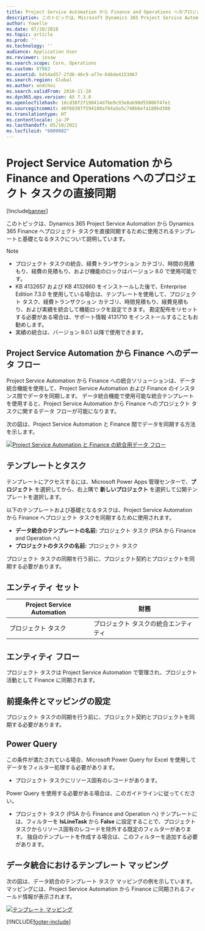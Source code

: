 ```yaml
---
title: Project Service Automation から Finance and Operations へのプロジェクト タスクの直接同期
description: このトピックは、Microsoft Dynamics 365 Project Service Automation から Dynamics 365 Finance へプロジェクト タスクを直接同期するために使用されるテンプレートと基礎となるタスクについて説明しています。
author: Yowelle
ms.date: 07/20/2018
ms.topic: article
ms.prod: ''
ms.technology: ''
audience: Application User
ms.reviewer: josaw
ms.search.scope: Core, Operations
ms.custom: 87983
ms.assetid: b454ad57-2fd6-46c9-a77e-646de4153067
ms.search.region: Global
ms.author: andchoi
ms.search.validFrom: 2016-11-28
ms.dyn365.ops.version: AX 7.3.0
ms.openlocfilehash: 16cd38f2f190414d7be9c93e8ab90d55006f47e1
ms.sourcegitcommit: 40f68387f594180af64a5e5c748b6efa188bd300
ms.translationtype: HT
ms.contentlocale: ja-JP
ms.lasthandoff: 05/10/2021
ms.locfileid: "6009982"
---
```

# <a name="synchronize-project-tasks-directly-from-project-service-automation-to-finance-and-operations"></a>Project Service Automation から Finance and Operations へのプロジェクト タスクの直接同期

[!include[banner](../includes/banner.md)]

このトピックは、Dynamics 365 Project Service Automation から Dynamics 365 Finance へプロジェクト タスクを直接同期するために使用されるテンプレートと基礎となるタスクについて説明しています。

> [!NOTE]
> - プロジェクト タスクの統合、経費トランザクション カテゴリ、時間の見積もり、経費の見積もり、および機能のロックはバージョン 8.0 で使用可能です。
> - KB 4132657 および KB 4132660 をインストールした後で、Enterprise Edition 7.3.0 を使用している場合は、テンプレートを使用して、プロジェクト タスク、経費トランザクション カテゴリ、時間見積もり、経費見積もり、および実績を統合して機能ロックを設定できます。 勘定配布をリセットする必要がある場合は、サポート情報 4131710 をインストールすることもお勧めします。
> - 実績の統合は、バージョン 8.0.1 以降で使用できます。

## <a name="data-flow-for-project-service-automation-to-finance"></a>Project Service Automation から Finance へのデータ フロー

Project Service Automation から Finance への統合ソリューションは、データ統合機能を使用して、Project Service Automation および Finance のインスタンス間でデータを同期します。 データ統合機能で使用可能な統合テンプレートを使用すると、Project Service Automation から Finance へのプロジェクト タスクに関するデータ フローが可能になります。

次の図は、Project Service Automation と Finance 間でデータを同期する方法を示します。

[![Project Service Automation と Finance の統合用データ フロー](./media/ProjectTasksFlow.png)](./media/ProjectTasksFlow.png)

## <a name="template-and-task"></a>テンプレートとタスク

テンプレートにアクセスするには、Microsoft Power Apps 管理センターで、**プロジェクト** を選択してから、右上隅で **新しいプロジェクト** を選択して公開テンプレートを選択します。

以下のテンプレートおよび基礎となるタスクは、Project Service Automation から Finance へプロジェクト タスクを同期するために使用されます。

- **データ統合のテンプレートの名前:** プロジェクト タスク (PSA から Finance and Operation へ)
- **プロジェクトのタスクの名前:** プロジェクト タスク

プロジェクト タスクの同期を行う前に、プロジェクト契約とプロジェクトを同期する必要があります。

## <a name="entity-set"></a>エンティティ セット

| Project Service Automation | 財務                             |
|----------------------------|-------------------------------------|
| プロジェクト タスク              | プロジェクト タスクの統合エンティティ |

## <a name="entity-flow"></a>エンティティ フロー

プロジェクト タスクは Project Service Automation で管理され、プロジェクト活動として Finance に同期されます。

## <a name="prerequisites-and-mapping-setup"></a>前提条件とマッピングの設定

プロジェクト タスクの同期を行う前に、プロジェクト契約とプロジェクトを同期する必要があります。

## <a name="power-query"></a>Power Query

この条件が満たされている場合、Microsoft Power Query for Excel を使用してデータをフィルター処理する必要があります。

- プロジェクト タスクにリソース固有のレコードがあります。

Power Query を使用する必要がある場合は、このガイドラインに従ってください。

- プロジェクト タスク (PSA から Finance and Operation へ) テンプレートには、フィルターを **IsLineTask** から **False** に設定することで、プロジェクト タスクからリソース固有のレコードを除外する既定のフィルターがあります。 独自のテンプレートを作成する場合は、このフィルターを追加する必要があります。

## <a name="template-mapping-in-data-integration"></a>データ統合におけるテンプレート マッピング

次の図は、データ統合のテンプレート タスク マッピングの例を示しています。 マッピングには、Project Service Automation から Finance に同期されるフィールド情報が表示されます。

[![テンプレート マッピング](./media/ProjectTasksMapping.png)](./media/ProjectTasksMapping.png)


[!INCLUDE[footer-include](../includes/footer-banner.md)]